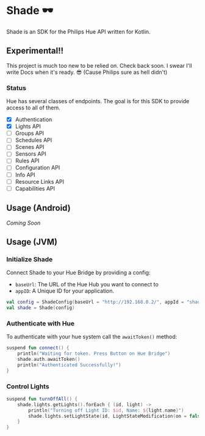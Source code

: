 # Shade 🕶
Shade is an SDK for the Philips Hue API written for Kotlin.

## Experimental!!
This project is much too new to be relied on.
Check back soon. 
I swear I'll write Docs when it's ready. 😎
(Cause Philips sure as hell didn't)

### Status

Hue has several classes of endpoints. The goal is for this SDK to 
provide access to all of them.

 - [x] Authentication
 - [x] Lights API
 - [ ] Groups API
 - [ ] Schedules API
 - [ ] Scenes API
 - [ ] Sensors API
 - [ ] Rules API
 - [ ] Configuration API
 - [ ] Info API
 - [ ] Resource Links API
 - [ ] Capabilities API

## Usage (Android)

_Coming Soon_

## Usage (JVM)

### Initialize Shade

Connect Shade to your Hue Bridge by providing a config:

 - `baseUrl`: The URL of the Hue Hub you want to connect to
 - `appID`: A Unique ID for your application.

```kotlin
val config = ShadeConfig(baseUrl = "http://192.168.0.2/", appId = "shade#shade")
val shade = Shade(config)
```

### Authenticate with Hue

To authenticate with your hue system call the `awaitToken()` method:

```kotlin
suspend fun connect() {
    println("Waiting for token. Press Button on Hue Bridge")
    shade.auth.awaitToken()
    println("Authenticated Successfully!")
}
```

### Control Lights

```kotlin
suspend fun turnOffAll() {
    shade.lights.getLights().forEach { (id, light) ->
        println("Turning off Light ID: $id, Name: ${light.name}")
        shade.lights.setLightState(id, LightStateModification(on = false))
    }
}
```
